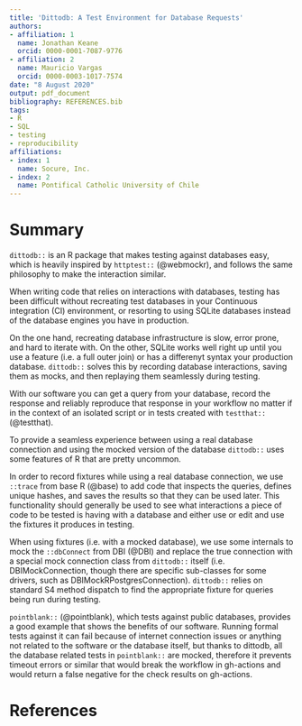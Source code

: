 ```yaml
---
title: 'Dittodb: A Test Environment for Database Requests'
authors:
- affiliation: 1
  name: Jonathan Keane
  orcid: 0000-0001-7087-9776
- affiliation: 2
  name: Mauricio Vargas
  orcid: 0000-0003-1017-7574
date: "8 August 2020"
output: pdf_document
bibliography: REFERENCES.bib
tags:
- R
- SQL
- testing
- reproducibility
affiliations:
- index: 1
  name: Socure, Inc.
- index: 2
  name: Pontifical Catholic University of Chile
---
```


# Summary

`dittodb::` is an R package that makes testing against databases easy, which is heavily inspired by `httptest::` (@webmockr), and follows the same philosophy to make the interaction similar.

When writing code that relies on interactions with databases, testing has been difficult without recreating test databases in your Continuous integration (CI) environment, or resorting to using SQLite databases instead of the database engines you have in production.

On the one hand, recreating database infrastructure is slow, error prone, and hard to iterate with. On the other, SQLite works well right up until you use a feature (i.e. a full outer join) or has a differenyt syntax your production database. `dittodb::` solves this by recording database interactions, saving them as mocks, and then replaying them seamlessly during testing.

With our software you can get a query from your database, record the response and reliably reproduce that response in your workflow no matter if in the context of an isolated script or in tests created with `testthat::` (@testthat).

To provide a seamless experience between using a real database connection and using the mocked version of the database `dittodb::` uses some features of R that are pretty uncommon.

In order to record fixtures while using a real database connection, we use `::trace` from base R (@base) to add code that inspects the queries, defines unique hashes, and saves the results so that they can be used later. This functionality should generally be used to see what interactions a piece of code to be tested is having with a database and either use or edit and use the fixtures it produces in testing.

When using fixtures (i.e. with a mocked database), we use some internals to mock the `::dbConnect` from DBI (@DBI) and replace the true connection with a special mock connection class from `dittodb::` itself (i.e. DBIMockConnection, though there are specific sub-classes for some drivers, such as DBIMockRPostgresConnection). `dittodb::` relies on standard S4 method dispatch to find the appropriate fixture for queries being run during testing.

`pointblank::` (@pointblank), which tests against public databases, provides a good example that shows the benefits of our software. Running formal tests against it can fail because of internet connection issues or anything not related to the software or the database itself, but thanks to dittodb, all the database related tests in `pointblank::`  are mocked, therefore it prevents timeout errors or similar that would break the workflow in gh-actions and would return a false negative for the check results on gh-actions.

# References
